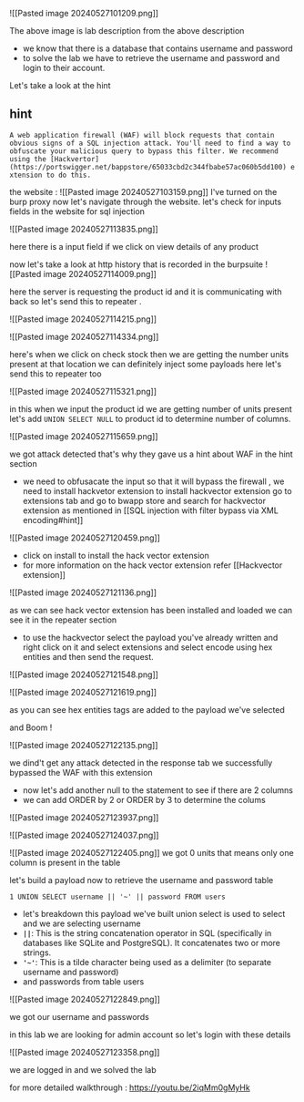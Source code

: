 ![[Pasted image 20240527101209.png]]

The above image is lab description
from the above description 
-  we know that there is a database that contains username and password 
- to solve the lab we have to retrieve the username and password and login to their account.

Let's take a look at the hint 

## hint
`A web application firewall (WAF) will block requests that contain obvious signs of a SQL injection attack. You'll need to find a way to obfuscate your malicious query to bypass this filter. We recommend using the [Hackvertor](https://portswigger.net/bappstore/65033cbd2c344fbabe57ac060b5dd100) extension to do this.`

the website :
![[Pasted image 20240527103159.png]]
I've turned on the burp proxy now let's navigate through the website.
let's check for inputs fields in the website for sql injection 

![[Pasted image 20240527113835.png]]

here there is a input field if we click on view details of any product 

now let's take a look at http history that is recorded in the burpsuite
![[Pasted image 20240527114009.png]]

here the server is requesting the product id and it is communicating with back so let's send this to repeater .

![[Pasted image 20240527114215.png]]


![[Pasted image 20240527114334.png]]

here's when we click on check stock then we are getting the number units present at that location we can definitely inject some payloads here
 let's send this to repeater too 
 
![[Pasted image 20240527115321.png]]

in this when we input the product id we are getting number of units present
 let's add `UNION SELECT NULL` to product id to determine number of columns.

![[Pasted image 20240527115659.png]]

we got attack detected that's why they gave us a hint about WAF in the hint section

- we need to obfusacate the input so that it will bypass the firewall , we need to install hackvetor extension to install hackvector extension  go to extensions tab and go to bwapp store and search for hackvector extension as mentioned in [[SQL injection with filter bypass via XML encoding#hint]]

![[Pasted image 20240527120459.png]]

- click on install to install the hack vector extension 
- for more information on the hack vector extension refer [[Hackvector extension]]

![[Pasted image 20240527121136.png]]

as we can see hack vector extension has been installed and loaded we can see it in the repeater section
- to use the hackvector select the payload you've already written and right click on it and select extensions and select encode using hex entities and then send the request.

![[Pasted image 20240527121548.png]]

![[Pasted image 20240527121619.png]]

as you can see hex entities tags are added to the payload we've selected 

and Boom !

![[Pasted image 20240527122135.png]]

we dind't get any attack detected in the response tab 
we successfully bypassed the WAF with this extension 
- now let's add another null to the statement to see if there are 2 columns 
- we can add ORDER by 2 or ORDER by 3 to determine the colums 

![[Pasted image 20240527123937.png]]

![[Pasted image 20240527124037.png]]


![[Pasted image 20240527122405.png]]
we got 0 units that means only one column is present in the table 

let's build  a payload now to retrieve the username and password table 

`1 UNION SELECT username || '~' || password FROM users`

- let's breakdown this payload we've built union select is used to select and we are selecting username 
-  **`||`**: This is the string concatenation operator in SQL (specifically in databases like SQLite and PostgreSQL). It concatenates two or more strings.
- **`'~'`**: This is a tilde character being used as a delimiter (to separate username and password)
- and passwords from table users

![[Pasted image 20240527122849.png]]

we got our username and passwords 

in this lab we are looking for admin account so let's login with these details 

![[Pasted image 20240527123358.png]]

we are logged in and we solved the lab 

for more detailed walkthrough : https://youtu.be/2iqMm0gMyHk
